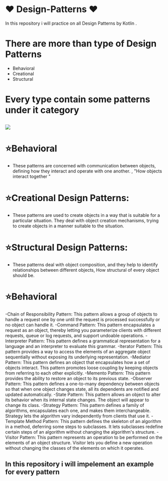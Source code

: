 # :heart: Design-Patterns :heart:
In this repository  i will practice on all Design Patterns by Kotlin .

# There are more than type of Design Patterns
* Behavioral
* Creational
* Structural

# Every type contain some patterns under it category
## <img src="https://user-images.githubusercontent.com/62241386/228518747-4e5eedb2-e8fc-498c-9f21-ef515e006aef.png" >


# :star:Behavioral
* These patterns are concerned with communication between objects, defining how they interact and operate with one another.
, "How objects interact together "

# :star:Creational Design Patterns:
* These patterns are used to create objects in a way that is suitable for a particular situation. They deal with object creation mechanisms, trying to create objects in a manner suitable to the situation.

# :star:Structural Design Patterns:
* These patterns deal with object composition, and they help to identify relationships between different objects, How structural  of every object should be.

# :star:Behavioral
-Chain of Responsibility Pattern: This pattern allows a group of objects to handle a request one by one until the request is processed successfully or no object can handle it.
-Command Pattern: This pattern encapsulates a request as an object, thereby letting you parameterize clients with different requests, queue or log requests, and support undoable operations.
-Interpreter Pattern: This pattern defines a grammatical representation for a language and an interpreter to evaluate this grammar.
-Iterator Pattern: This pattern provides a way to access the elements of an aggregate object sequentially without exposing its underlying representation.
-Mediator Pattern: This pattern defines an object that encapsulates how a set of objects interact. This pattern promotes loose coupling by keeping objects from referring to each other explicitly.
-Memento Pattern: This pattern provides the ability to restore an object to its previous state.
-Observer Pattern: This pattern defines a one-to-many dependency between objects so that when one object changes state, all its dependents are notified and updated automatically.
-State Pattern: This pattern allows an object to alter its behavior when its internal state changes. The object will appear to change its class.
-Strategy Pattern: This pattern defines a family of algorithms, encapsulates each one, and makes them interchangeable. Strategy lets the algorithm vary independently from clients that use it.
-Template Method Pattern: This pattern defines the skeleton of an algorithm in a method, deferring some steps to subclasses. It lets subclasses redefine certain steps of an algorithm without changing the algorithm's structure.
-Visitor Pattern: This pattern represents an operation to be performed on the elements of an object structure. Visitor lets you define a new operation without changing the classes of the elements on which it operates.




## In this repository i will impelement an example for  every pattern
